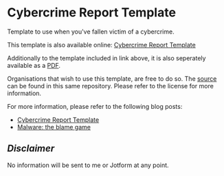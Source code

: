 # Cybercrime Report Template
Template to use when you've fallen victim of a cybercrime.

This template is also available online:
[Cybercrime Report Template](https://form.jotformeu.com/40754031698357)

Additionally to the template included in link above, it is also seperately available as a [PDF](https://cdn.rawgit.com/bartblaze/Cybercrime-Report-Template/master/Cybercrime%20Report%20Template.pdf).

Organisations that wish to use this template, are free to do so. The [source](Cybercrime_Report_Template__source) can be found in this same repository. 
Please refer to the license for more information.

For more information, please refer to the following blog posts:
* [Cybercrime Report Template](https://bartblaze.blogspot.com/2016/11/cybercrime-report-template.html)
* [Malware: the blame game](https://bartblaze.blogspot.com/2013/09/malware-blame-game.html)


## *Disclaimer* 
No information will be sent to me or Jotform at any point. 
